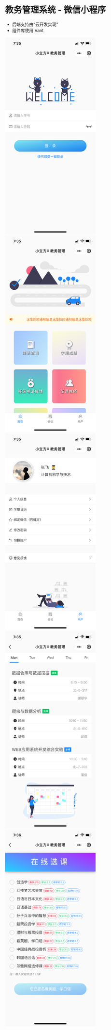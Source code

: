 # 教务管理系统 - 微信小程序

- 后端支持由“云开发实现”
- 组件库使用 Vant

<img src="https://raw.githubusercontent.com/Y80/educational-administration/master/images/image.png" width="300" alt="登录页面">

<img src="https://raw.githubusercontent.com/Y80/educational-administration/master/images/image (1).png" width="300" alt="首页">

<img src="https://raw.githubusercontent.com/Y80/educational-administration/master/images/image (2).png" width="300" alt="个人中心">

<img src="https://raw.githubusercontent.com/Y80/educational-administration/master/images/image (3).png" width="300" alt="课表">

<img src="https://raw.githubusercontent.com/Y80/educational-administration/master/images/image (4).png" width="300" alt="在线选课">

